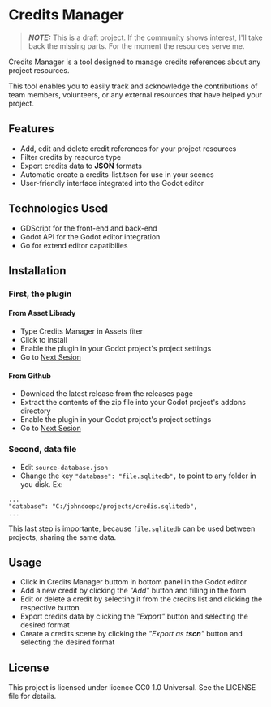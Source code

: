 # Credits Manager

> **_NOTE:_**  This is a draft project. If the community shows interest, I'll take back the missing parts. For the moment the resources serve me.
 

Credits Manager is a tool designed to manage credits references about any project resources.

This tool enables you to easily track and acknowledge the contributions of team members, volunteers, or any external resources that have helped your project.

## Features
* Add, edit and delete credit references for your project resources
* Filter credits by resource type
* Export credits data to **JSON** formats
* Automatic create a credits-list.tscn for use in your scenes
* User-friendly interface integrated into the Godot editor

## Technologies Used
* GDScript for the front-end and back-end
* Godot API for the Godot editor integration
* Go for extend editor capatibilies

## Installation
### First, the plugin
#### From Asset Librady
* Type Credits Manager in Assets fiter
* Click to install
* Enable the plugin in your Godot project's project settings
* Go to [Next Sesion](#second-data-file)
#### From Github
* Download the latest release from the releases page
* Extract the contents of the zip file into your Godot project's addons directory
* Enable the plugin in your Godot project's project settings
* Go to [Next Sesion](#second-data-file)
### Second, data file
* Edit `source-database.json`
* Change the key `"database": "file.sqlitedb",` to point to any folder in you disk. Ex:

```
...
"database": "C:/johndoepc/projects/credis.sqlitedb",
...
```
This last step is importante, because `file.sqlitedb` can be used between projects, sharing the same data.




## Usage
* Click in Credits Manager buttom in bottom panel in the Godot editor
* Add a new credit by clicking the *"Add"* button and filling in the form
* Edit or delete a credit by selecting it from the credits list and clicking the respective button
* Export credits data by clicking the *"Export"* button and selecting the desired format
* Create a  credits scene by clicking the *"Export as **tscn**"* button and selecting the desired format

## License
This project is licensed under licence CC0 1.0 Universal. See the LICENSE file for details.
